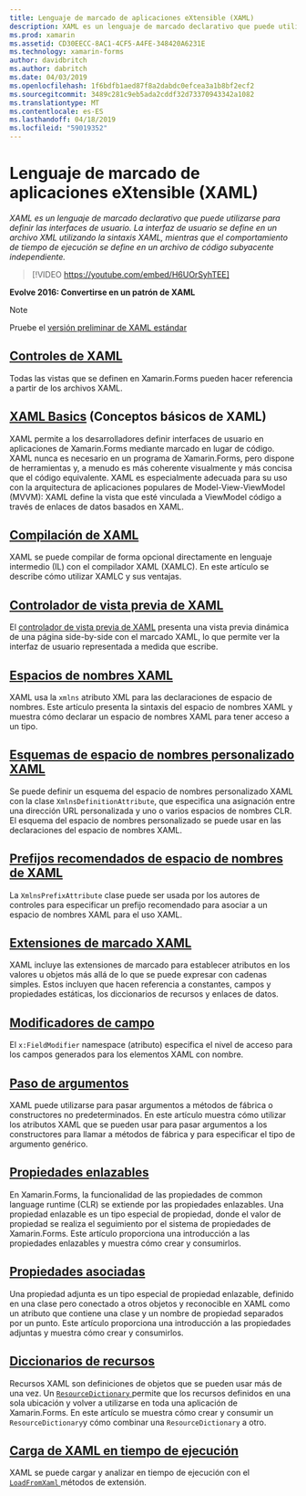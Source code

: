 ```yaml
---
title: Lenguaje de marcado de aplicaciones eXtensible (XAML)
description: XAML es un lenguaje de marcado declarativo que puede utilizarse para definir las interfaces de usuario. La interfaz de usuario se define en un archivo XML utilizando la sintaxis XAML, mientras que el comportamiento de tiempo de ejecución se define en un archivo de código subyacente independiente.
ms.prod: xamarin
ms.assetid: CD30EECC-8AC1-4CF5-A4FE-348420A6231E
ms.technology: xamarin-forms
author: davidbritch
ms.author: dabritch
ms.date: 04/03/2019
ms.openlocfilehash: 1f6bdfb1aed87f8a2dabdc0efcea3a1b8bf2ecf2
ms.sourcegitcommit: 3489c281c9eb5ada2cddf32d73370943342a1082
ms.translationtype: MT
ms.contentlocale: es-ES
ms.lasthandoff: 04/18/2019
ms.locfileid: "59019352"
---
```

# <a name="extensible-application-markup-language-xaml"></a>Lenguaje de marcado de aplicaciones eXtensible (XAML)

_XAML es un lenguaje de marcado declarativo que puede utilizarse para definir las interfaces de usuario. La interfaz de usuario se define en un archivo XML utilizando la sintaxis XAML, mientras que el comportamiento de tiempo de ejecución se define en un archivo de código subyacente independiente._

> [!VIDEO https://youtube.com/embed/H6UOrSyhTEE]

**Evolve 2016: Convertirse en un patrón de XAML**

> [!NOTE]
> Pruebe el [versión preliminar de XAML estándar](standard/index.md)

## <a name="xaml-controlsxaml-controlsmd"></a>[Controles de XAML](xaml-controls.md)

Todas las vistas que se definen en Xamarin.Forms pueden hacer referencia a partir de los archivos XAML.

<a name="xaml" />

## <a name="xaml-basicsxaml-basicsindexmd"></a>[XAML Basics](xaml-basics/index.md) (Conceptos básicos de XAML)

XAML permite a los desarrolladores definir interfaces de usuario en aplicaciones de Xamarin.Forms mediante marcado en lugar de código. XAML nunca es necesario en un programa de Xamarin.Forms, pero dispone de herramientas y, a menudo es más coherente visualmente y más concisa que el código equivalente. XAML es especialmente adecuada para su uso con la arquitectura de aplicaciones populares de Model-View-ViewModel (MVVM): XAML define la vista que esté vinculada a ViewModel código a través de enlaces de datos basados en XAML.

## <a name="xaml-compilationxamlcmd"></a>[Compilación de XAML](xamlc.md)

XAML se puede compilar de forma opcional directamente en lenguaje intermedio (IL) con el compilador XAML (XAMLC). En este artículo se describe cómo utilizar XAMLC y sus ventajas.

## <a name="xaml-previewerxaml-previewerindexmd"></a>[Controlador de vista previa de XAML](xaml-previewer/index.md)

El [controlador de vista previa de XAML](~/xamarin-forms/xaml/xaml-previewer/index.md) presenta una vista previa dinámica de una página side-by-side con el marcado XAML, lo que permite ver la interfaz de usuario representada a medida que escribe.

## <a name="xaml-namespacesnamespacesmd"></a>[Espacios de nombres XAML](namespaces.md)

XAML usa la `xmlns` atributo XML para las declaraciones de espacio de nombres. Este artículo presenta la sintaxis del espacio de nombres XAML y muestra cómo declarar un espacio de nombres XAML para tener acceso a un tipo.

## <a name="xaml-custom-namespace-schemascustom-namespace-schemasmd"></a>[Esquemas de espacio de nombres personalizado XAML](custom-namespace-schemas.md)

Se puede definir un esquema del espacio de nombres personalizado XAML con la clase `XmlnsDefinitionAttribute`, que especifica una asignación entre una dirección URL personalizada y uno o varios espacios de nombres CLR. El esquema del espacio de nombres personalizado se puede usar en las declaraciones del espacio de nombres XAML.

## <a name="xaml-namespace-recommended-prefixescustom-prefixmd"></a>[Prefijos recomendados de espacio de nombres de XAML](custom-prefix.md)

La `XmlnsPrefixAttribute` clase puede ser usada por los autores de controles para especificar un prefijo recomendado para asociar a un espacio de nombres XAML para el uso XAML.

## <a name="xaml-markup-extensionsmarkup-extensionsindexmd"></a>[Extensiones de marcado XAML](markup-extensions/index.md)

XAML incluye las extensiones de marcado para establecer atributos en los valores u objetos más allá de lo que se puede expresar con cadenas simples. Estos incluyen que hacen referencia a constantes, campos y propiedades estáticas, los diccionarios de recursos y enlaces de datos.

## <a name="field-modifiersfield-modifiersmd"></a>[Modificadores de campo](field-modifiers.md)

El `x:FieldModifier` namespace (atributo) especifica el nivel de acceso para los campos generados para los elementos XAML con nombre.

## <a name="passing-argumentspassing-argumentsmd"></a>[Paso de argumentos](passing-arguments.md)

XAML puede utilizarse para pasar argumentos a métodos de fábrica o constructores no predeterminados. En este artículo muestra cómo utilizar los atributos XAML que se pueden usar para pasar argumentos a los constructores para llamar a métodos de fábrica y para especificar el tipo de argumento genérico.

## <a name="bindable-propertiesbindable-propertiesmd"></a>[Propiedades enlazables](bindable-properties.md)

En Xamarin.Forms, la funcionalidad de las propiedades de common language runtime (CLR) se extiende por las propiedades enlazables. Una propiedad enlazable es un tipo especial de propiedad, donde el valor de propiedad se realiza el seguimiento por el sistema de propiedades de Xamarin.Forms. Este artículo proporciona una introducción a las propiedades enlazables y muestra cómo crear y consumirlos.

## <a name="attached-propertiesattached-propertiesmd"></a>[Propiedades asociadas](attached-properties.md)

Una propiedad adjunta es un tipo especial de propiedad enlazable, definido en una clase pero conectado a otros objetos y reconocible en XAML como un atributo que contiene una clase y un nombre de propiedad separados por un punto. Este artículo proporciona una introducción a las propiedades adjuntas y muestra cómo crear y consumirlos.

## <a name="resource-dictionariesresource-dictionariesmd"></a>[Diccionarios de recursos](resource-dictionaries.md)

Recursos XAML son definiciones de objetos que se pueden usar más de una vez. Un [ `ResourceDictionary` ](xref:Xamarin.Forms.ResourceDictionary) permite que los recursos definidos en una sola ubicación y volver a utilizarse en toda una aplicación de Xamarin.Forms. En este artículo se muestra cómo crear y consumir un `ResourceDictionary`y cómo combinar una `ResourceDictionary` a otro.

## <a name="loading-xaml-at-runtimeruntime-loadmd"></a>[Carga de XAML en tiempo de ejecución](runtime-load.md)

XAML se puede cargar y analizar en tiempo de ejecución con el [ `LoadFromXaml` ](xref:Xamarin.Forms.Xaml.Extensions.LoadFromXaml*) métodos de extensión.

